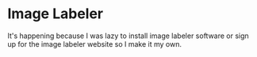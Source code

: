 # Image Labeler

It's happening because I was lazy to install image labeler software or sign up for the image labeler website so I make it my own.
